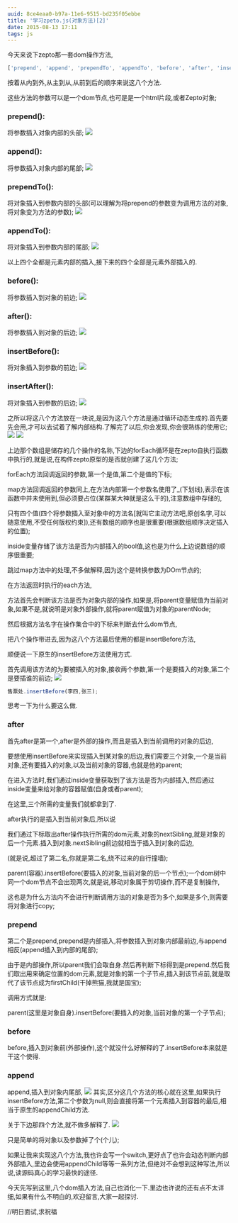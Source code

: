 ```yaml
---
uuid: 8ce4eaa0-b97a-11e6-9515-bd235f05ebbe
title: '学习zpeto.js(对象方法)[2]'
date: 2015-08-13 17:11
tags: js
---
```

 
今天来说下zepto那一套dom操作方法,

```javascript
['prepend', 'append', 'prependTo', 'appendTo', 'before', 'after', 'insertBefore', 'insertAfter']
```
按着从内到外,从主到从,从前到后的顺序来说这八个方法.

这些方法的参数可以是一个dom节点,也可是是一个html片段,或者Zepto对象;
<!-- more -->

### prepend():

将参数插入对象内部的头部;
![](/images/learning-zepto-js-object-second/screen-shot-1.png)

### append():

将参数插入对象内部的尾部;
![](/images/learning-zepto-js-object-second/screen-shot-2.png)

### prependTo():

将对象插入到参数内部的头部(可以理解为将prepend的参数变为调用方法的对象,将对象变为方法的参数);
![](/images/learning-zepto-js-object-second/screen-shot-3.png)

### appendTo():

将对象插入到参数内部的尾部;
![](/images/learning-zepto-js-object-second/screen-shot-4.png)

以上四个全都是元素内部的插入,接下来的四个全部是元素外部插入的.

### before():

将参数插入到对象的前边;
![](/images/learning-zepto-js-object-second/screen-shot-5.png)

### after():

将参数插入到对象的后边;
![](/images/learning-zepto-js-object-second/screen-shot-6.png)

### insertBefore():

将对象插入到参数的前边;
![](/images/learning-zepto-js-object-second/screen-shot-7.png)

### insertAfter():

将对象插入到参数的后边;
![](/images/learning-zepto-js-object-second/screen-shot-8.png)

之所以将这八个方法放在一块说,是因为这八个方法是通过循环动态生成的.首先要先会用,才可以去试着了解内部结构.了解完了以后,你会发现,你会很熟练的使用它;
![](/images/learning-zepto-js-object-second/screen-shot-9.png)
![](/images/learning-zepto-js-object-second/screen-shot-10.png)

上边那个数组是储存的几个操作的名称,下边的forEach循环是在zepto自执行函数中执行的,就是说,在构件zepto原型的是否就创建了这几个方法;

forEach方法回调返回的参数,第一个是值,第二个是值的下标;

map方法回调返回的参数同上,在方法内部第一个参数名使用了_(下划线),表示在该函数中并未使用到,但必须要占位(某群某大神就是这么干的),注意数组中存储的,

只有四个值(四个将参数插入至对象中的方法名[就叫它主动方法吧,原创名字,可以随意使用,不受任何版权约束]),还有数组的顺序也是很重要(根据数组顺序决定插入的位置);

inside变量存储了该方法是否为内部插入的bool值,这也是为什么上边说数组的顺序很重要;

跳过map方法中的处理,不多做解释,因为这个是转换参数为DOm节点的;

在方法返回时执行的each方法,

方法首先会判断该方法是否为对象内部的操作,如果是,将parent变量赋值为当前对象,如果不是,就说明是对象外部操作,就将parent赋值为对象的parentNode;

然后根据方法名字在操作集合中的下标来判断去什么dom节点,

把八个操作带进去,因为这八个方法最后使用的都是insertBefore方法,

顺便说一下原生的insertBefore方法使用方式.

首先调用该方法的为要被插入的对象,接收两个参数,第一个是要插入的对象,第二个是要插谁的前边;
![](/images/learning-zepto-js-object-second/screen-shot-11.png)

```javascript
售票处.insertBefore(李四,张三);
```

思考一下为什么要这么做.

### after

首先after是第一个,after是外部的操作,而且是插入到当前调用的对象的后边,

要想使用insertBefore来实现插入到某对象的后边,我们需要三个对象,一个是当前对象,还有要插入的对象,以及当前对象的容器,也就是他的parent;

在进入方法时,我们通过inside变量获取到了该方法是否为内部插入,然后通过inside变量来给对象的容器赋值(自身或者parent);

在这里,三个所需的变量我们就都拿到了.

after执行的是插入到当前对象后,所以说

我们通过下标取出after操作执行所需的dom元素,对象的nextSibling,就是对象的后一个元素.插入到对象.nextSibling前边就相当于插入到对象的后边,

(就是说,超过了第二名,你就是第二名,绕不过来的自行撞墙);

parent(容器).insertBefore(要插入的对象,当前对象的后一个节点);一个dom树中同一个dom节点不会出现两次,就是说,移动对象属于剪切操作,而不是复制操作,

这也是为什么方法内不会进行判断调用方法的对象是否为多个,如果是多个,则需要将对象进行copy;

### prepend

第二个是prepend,prepend是内部插入,将参数插入到对象内部最前边,与append相反(append插入到内部的尾部);

由于是内部操作,所以parent我们会取自身.然后再判断下标得到是prepend.然后我们取出用来确定位置的dom元素,就是对象的第一个子节点,插入到该节点前,就是取代了该节点成为firstChild(干掉熊猫,我就是国宝);

调用方式就是:

parent(这里是对象自身).insertBefore(要插入的对象,当前对象的第一个子节点);

### before

before,插入到对象前(外部操作),这个就没什么好解释的了.insertBefore本来就是干这个使得.

### append

append,插入到对象内尾部,
![](/images/learning-zepto-js-object-second/screen-shot-12.png)
其实,区分这几个方法的核心就在这里,如果执行insertBefore方法,第二个参数为null,则会直接将第一个元素插入到容器的最后,相当于原生的appendChild方法.

关于下边那四个方法,就不做多解释了.
![](/images/learning-zepto-js-object-second/screen-shot-13.png)

只是简单的将对象以及参数掉了个(个儿);

如果让我来实现这八个方法,我也许会写一个switch,更好点了也许会动态判断内部外部插入,里边会使用appendChild等等一系列方法,但绝对不会想到这种写法,所以说,读源码真心的学习最快的途径.

今天先写到这里,八个dom插入方法,自己也消化一下.里边也许说的还有点不太详细,如果有什么不明白的,欢迎留言,大家一起探讨.

//明日面试,求祝福
